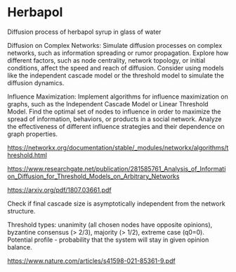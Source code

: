 # Herbapol
Diffusion process of herbapol syrup in glass of water

Diffusion on Complex Networks: Simulate diffusion processes on complex networks, such as information spreading or rumor propagation. Explore how different factors, such as node centrality, network topology, or initial conditions, affect the speed and reach of diffusion. Consider using models like the independent cascade model or the threshold model to simulate the diffusion dynamics.

Influence Maximization: Implement algorithms for influence maximization on graphs, such as the Independent Cascade Model or Linear Threshold Model. Find the optimal set of nodes to influence in order to maximize the spread of information, behaviors, or products in a social network. Analyze the effectiveness of different influence strategies and their dependence on graph properties.

https://networkx.org/documentation/stable/_modules/networkx/algorithms/threshold.html

https://www.researchgate.net/publication/281585761_Analysis_of_Information_Diffusion_for_Threshold_Models_on_Arbitrary_Networks

https://arxiv.org/pdf/1807.03661.pdf

Check if final cascade size is asymptotically independent from the network structure.

Threshold types: unanimity (all chosen nodes have opposite opinions), byzantine consensus (> 2/3), majority (> 1/2), extreme case (q0=0).
Potential profile - probability that the system will stay in given opinion balance.

https://www.nature.com/articles/s41598-021-85361-9.pdf
